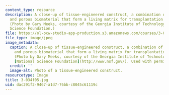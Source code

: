 ```yaml
---
content_type: resource
description: A close-up of tissue-engineered construct, a combination of living cells
  and porous biomaterial that form a living matrix for transplantation in an organism.
  (Photo by Gary Meeks, courtesy of the Georgia Institute of Technology and the National
  Science Foundation.)
file: https://ol-ocw-studio-app-production.s3.amazonaws.com/courses/3-034-organic-biomaterials-chemistry-fall-2005/dac291f29467a1d776bbc8045c61119c_3-034f05.jpg
file_type: image/jpeg
image_metadata:
  caption: A close-up of tissue-engineered construct, a combination of living cells
    and porous biomaterial that form a living matrix for transplantation in an organism.
    (Photo by Gary Meeks, courtesy of the Georgia Institute of Technology and the
    [National Science Foundation](http://www.nsf.gov/). Used with permission.)
  credit: ''
  image-alt: Photo of a tissue-engineered construct.
resourcetype: Image
title: 3-034f05.jpg
uid: dac291f2-9467-a1d7-76bb-c8045c61119c
---
```

